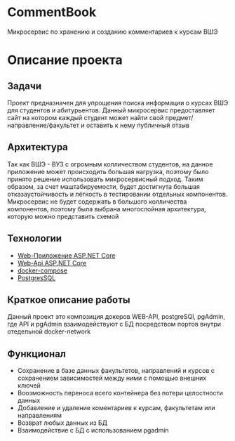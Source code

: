 # CommentBook
Микросервис по хранению и созданию комментариев к курсам ВШЭ
<br/>
# Описание проекта

## Задачи
Проект предназначен для упрощения поиска информации о курсах ВШЭ для студентов и абитурьентов. Данный микросервис предоставляет сайт на котором каждый студент может найти свой предмет/направление/факультет и оставить к нему публичный отзыв

## Архитектура
Так как ВШЭ - ВУЗ с огромным колличеством студентов, на данное приложение может происходить большая нагрузка, поэтому было принято решение использовать микросервисный подход. Таким образом, за счет маштабируемости, будет достигнута большая отказаустойчивость и лёгкость в тестировании отдельных компонентов.
Микросервис не будет содержать в большого колличества компонентов, поэтому была выбрана многослойная архитектура, которую можно представить схемой


## Технологии
 * [Web-Приложение ASP.NET Core](https://docs.microsoft.com/ru-ru/visualstudio/get-started/csharp/tutorial-aspnet-core?view=vs-2022)
 * [Web-Api ASP.NET Core](https://docs.microsoft.com/ru-ru/aspnet/web-api/)
 * [docker-compose](https://docs.docker.com/compose/)
 * [PostgresSQL](https://www.postgresql.org/)

## Краткое описание работы
   Данный проект это композиция докеров WEB-API, postgreSQl, pgAdmin, где API и pgAdmin взаимодействуют с БД посредством портов внутри отедельной docker-network 

## Функционал
 * Сохранение в базе данных факультетов, направлений и курсов с сохранением зависимостей между ними с помощью внешних ключей
 * Воозможность переноса всего контейнера без потери целостности данных
 * Добавление и удаление коментариев к курсам, факультетам или направлениям
 * Возврат любых данных из БД
 * Взаимодействие с БД с использованием pgadmin
